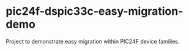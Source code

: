 pic24f-dspic33c-easy-migration-demo
===================================

Project to demonstrate easy migration within PIC24F device families.
